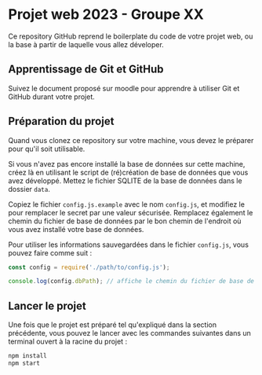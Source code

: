 # Projet web 2023 - Groupe XX

Ce repository GitHub reprend le boilerplate du code de votre projet web, ou la base à partir de laquelle vous allez déveloper.

## Apprentissage de Git et GitHub

Suivez le document proposé sur moodle pour apprendre à utiliser Git et GitHub durant votre projet.

## Préparation du projet

Quand vous clonez ce repository sur votre machine, vous devez le préparer pour qu'il soit utilisable. 

Si vous n'avez pas encore installé la base de données sur cette machine, créez là en utilisant le script de (ré)création de base de données que vous avez développé. Mettez le fichier SQLITE de la base de données dans le dossier `data`.

Copiez le fichier `config.js.example` avec le nom `config.js`, et modifiez le pour remplacer le secret par une valeur sécurisée. Remplacez également le chemin du fichier de base de données par le bon chemin de l'endroit où vous avez installé votre base de données.

Pour utiliser les informations sauvegardées dans le fichier `config.js`, vous pouvez faire comme suit :

```js
const config = require('./path/to/config.js');

console.log(config.dbPath); // affiche le chemin du fichier de base de données
```

## Lancer le projet

Une fois que le projet est préparé tel qu'expliqué dans la section précédente, vous pouvez le lancer avec les commandes suivantes dans un terminal ouvert à la racine du projet :

```sh
npm install
npm start
```
